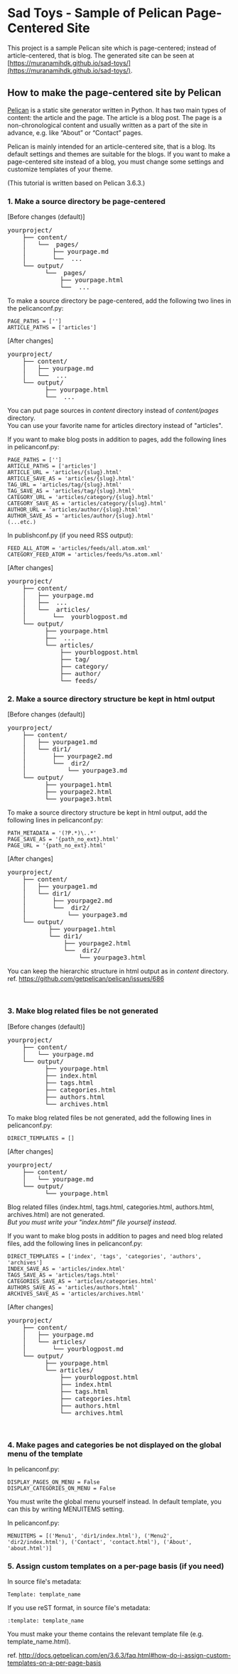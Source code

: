 # Sad Toys - Sample of Pelican Page-Centered Site
This project is a sample Pelican site which is page-centered; instead of article-centered, that is blog.
The generated site can be seen at [https://muranamihdk.github.io/sad-toys/](https://muranamihdk.github.io/sad-toys/).

## How to make the page-centered site by Pelican
<p><a href="http://docs.getpelican.com/">Pelican</a> is a static site generator written in Python. It has two main types of content: the article and the page. The article is a blog post. The page is a non-chronological content and usually written as a part of the site in advance, e.g. like “About” or “Contact” pages.</p>
<p>Pelican is mainly intended for an article-centered site, that is a blog. Its default settings and themes are suitable for the blogs. If you want to make a page-centered site instead of a blog, you must change some settings and customize templates of your theme.</p>
<p>(This tutorial is written based on Pelican 3.6.3.) </p>
<h3>1. Make a source directory be page-centered</h3>
<p>[Before changes (default)]</p>
<pre>yourproject/
    ├── content/
    │   └──  pages/
    │       ├── yourpage.md
    │       └──  ...
    └── output/
          └──  pages/
              ├── yourpage.html
              └──  ...</pre>
<p>To make a source directory be page-centered, add the following two lines in the pelicanconf.py:</p>
<pre><code class="python">PAGE_PATHS = ['']
ARTICLE_PATHS = ['articles']
</code></pre>
<p>[After changes]</p>
<pre>yourproject/
    ├── content/
    │   ├── yourpage.md
    │   └──  ...
    └── output/
          ├── yourpage.html
          └──  ...</pre>
<p>You can put page sources in <i>content</i> directory instead of <i>content/pages</i> directory.<br />You can use your favorite name for articles directory instead of "articles".</p>
<p>If you want to make blog posts in addition to pages, add the following lines in pelicanconf.py:</p>
<pre><code class="python">PAGE_PATHS = ['']
ARTICLE_PATHS = ['articles']
ARTICLE_URL = 'articles/{slug}.html'
ARTICLE_SAVE_AS = 'articles/{slug}.html'
TAG_URL = 'articles/tag/{slug}.html'
TAG_SAVE_AS = 'articles/tag/{slug}.html'
CATEGORY_URL = 'articles/category/{slug}.html'
CATEGORY_SAVE_AS = 'articles/category/{slug}.html'
AUTHOR_URL = 'articles/author/{slug}.html'
AUTHOR_SAVE_AS = 'articles/author/{slug}.html'
(...etc.)
</code></pre>
<p>In publishconf.py (if you need RSS output):</p>
<pre><code class="python">FEED_ALL_ATOM = 'articles/feeds/all.atom.xml'
CATEGORY_FEED_ATOM = 'articles/feeds/%s.atom.xml'
</code></pre>
<p>[After changes]</p>
<pre>yourproject/
    ├── content/
    │   ├── yourpage.md
    │   ├──  ...
    │   └──  articles/
    │       └──  yourblogpost.md
    └── output/
          ├── yourpage.html
          ├──  ...
          └── articles/
              ├── yourblogpost.html
              ├── tag/
              ├── category/
              ├── author/
              └── feeds/</pre>
<h3>2. Make a source directory structure be kept in html output</h3>
<p>[Before changes (default)]</p>
<pre>yourproject/
    ├── content/
    │   ├── yourpage1.md
    │   └── dir1/
    │       ├── yourpage2.md
    │       └──  dir2/
    │           └── yourpage3.md
    └── output/
          ├── yourpage1.html
          ├── yourpage2.html
          └── yourpage3.html</pre>
<p>To make a source directory structure be kept in html output, add the following lines in pelicanconf.py:</p>
<pre><code class="python">PATH_METADATA = '(?P.*)\..*'
PAGE_SAVE_AS = '{path_no_ext}.html'
PAGE_URL = '{path_no_ext}.html'
</code></pre>
<p>[After changes]</p>
<pre>yourproject/
    ├── content/
    │   ├── yourpage1.md
    │   └── dir1/
    │       ├── yourpage2.md
    │       └──  dir2/
    │           └── yourpage3.md
    └── output/
           ├── yourpage1.html
           └── dir1/
               ├── yourpage2.html
               └──  dir2/
                   └── yourpage3.html</pre>
<p>You can keep the hierarchic structure in html output as in <i>content</i> directory.<br />ref. <a href="https://github.com/getpelican/pelican/issues/686">https://github.com/getpelican/pelican/issues/686</a></p>
<p> </p>
<h3>3. Make blog related files be not generated</h3>
<p>[Before changes (default)]</p>
<pre>yourproject/
    ├── content/
    │   └── yourpage.md
    └── output/
          ├── yourpage.html
          ├── index.html
          ├── tags.html
          ├── categories.html
          ├── authors.html
          └── archives.html</pre>
<p>To make blog related files be not generated, add the following lines in pelicanconf.py:</p>
<pre><code class="python">DIRECT_TEMPLATES = []
</code></pre>
<p>[After changes]</p>
<pre>yourproject/
    ├── content/
    │   └── yourpage.md
    └── output/
          └── yourpage.html</pre>
<p>Blog related filles (index.html, tags.html, categories.html, authors.html, archives.html) are not generated.<br /><em>But you must write your "index.html" file yourself instead</em>.</p>
<p>If you want to make blog posts in addition to pages and need blog related files, add the following lines in pelicanconf.py:</p>
<pre><code class="python">DIRECT_TEMPLATES = ['index', 'tags', 'categories', 'authors', 'archives']
INDEX_SAVE_AS = 'articles/index.html'
TAGS_SAVE_AS = 'articles/tags.html'
CATEGORIES_SAVE_AS = 'articles/categories.html'
AUTHORS_SAVE_AS = 'articles/authors.html'
ARCHIVES_SAVE_AS = 'articles/archives.html'
</code></pre>
<p>[After changes]</p>
<pre>yourproject/
    ├── content/
    │   ├── yourpage.md
    │   └── articles/
    │       └── yourblogpost.md
    └── output/
          ├── yourpage.html
          └── articles/
              ├── yourblogpost.html
              ├── index.html
              ├── tags.html
              ├── categories.html
              ├── authors.html
              └── archives.html</pre>
<p> </p>
<h3>4. Make pages and categories be not displayed on the global menu of the template</h3>
<p>In pelicanconf.py:</p>
<pre><code class="python">DISPLAY_PAGES_ON_MENU = False
DISPLAY_CATEGORIES_ON_MENU = False
</code></pre>
<p>You must write the global menu yourself instead. In default template, you can this by writing MENUITEMS setting.</p>
<p>In pelicanconf.py:</p>
<pre><code class="python">MENUITEMS = [('Menu1', 'dir1/index.html'), ('Menu2', 'dir2/index.html'), ('Contact', 'contact.html'), ('About', 'about.html')]
</code></pre>
<h3>5. Assign custom templates on a per-page basis (if you need)</h3>
<p>In source file's metadata:</p>
<pre><code class="python">Template: template_name
</code></pre>
<p>If you use reST format, in source file's metadata:</p>
<pre><code class="python">:template: template_name
</code></pre>
<p>You must make your theme contains the relevant template file (e.g. template_name.html).</p>
<p>ref. <a href="http://docs.getpelican.com/en/3.6.3/faq.html#how-do-i-assign-custom-templates-on-a-per-page-basis">http://docs.getpelican.com/en/3.6.3/faq.html#how-do-i-assign-custom-templates-on-a-per-page-basis</a></p>
